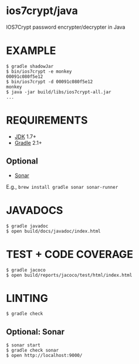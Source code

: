 # ios7crypt/java

IOS7Crypt password encrypter/decrypter in Java

# EXAMPLE

```
$ gradle shadowJar
$ bin/ios7crypt -e monkey
00091c080f5e12
$ bin/ios7crypt -d 00091c080f5e12
monkey
$ java -jar build/libs/ios7crypt-all.jar
...
```

# REQUIREMENTS

* [JDK](http://www.oracle.com/technetwork/java/javase/downloads/index.html) 1.7+
* [Gradle](http://gradle.org/) 2.1+

## Optional

* [Sonar](http://www.sonarqube.org/)

E.g., `brew install gradle sonar sonar-runner`

# JAVADOCS

```
$ gradle javadoc
$ open build/docs/javadoc/index.html
```

# TEST + CODE COVERAGE

```
$ gradle jacoco
$ open build/reports/jacoco/test/html/index.html
```

# LINTING

```
$ gradle check
```

## Optional: Sonar

```
$ sonar start
$ gradle check sonar
$ open http://localhost:9000/
```
